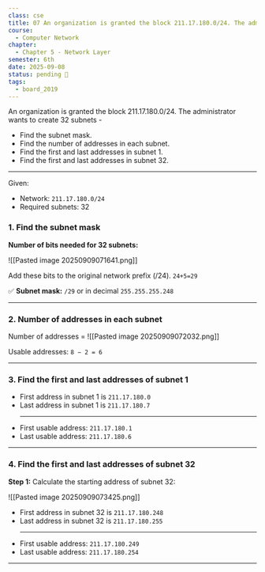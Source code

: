 ```yaml
---
class: cse
title: 07 An organization is granted the block 211.17.180.0/24. The administrator wants to create 32 subnets -
course:
  - Computer Network
chapter:
  - Chapter 5 - Network Layer
semester: 6th
date: 2025-09-08
status: pending 🛑
tags:
  - board_2019
---
```


An organization is granted the block 211.17.180.0/24. The administrator wants to create 32 subnets - 

- Find the subnet mask.
- Find the number of addresses in each subnet.
- Find the first and last addresses in subnet 1.
- Find the first and last addresses in subnet 32.

---

Given:

- Network: `211.17.180.0/24`    
- Required subnets: 32    

### 1. Find the subnet mask

**Number of bits needed for 32 subnets:**  

![[Pasted image 20250909071641.png]]

Add these bits to the original network prefix (/24).
`24+5=29`

✅ **Subnet mask:** `/29` or in decimal `255.255.255.248`

---

### 2. Number of addresses in each subnet
Number of addresses = ![[Pasted image 20250909072032.png]]

Usable addresses: `8 − 2 = 6`

---

### 3. Find the first and last addresses of subnet 1

- First address in subnet 1 is `211.17.180.0`
- Last address in subnet 1 is `211.17.180.7`
  - ---
- First usable address: `211.17.180.1`    
- Last usable address: `211.17.180.6`

---

### 4. Find the first and last addresses of subnet 32

**Step 1:** Calculate the starting address of subnet 32:

![[Pasted image 20250909073425.png]]

- First address in subnet 32 is `211.17.180.248`
- Last address in subnet 32 is `211.17.180.255`
  - ---
- First usable address: `211.17.180.249`    
- Last usable address: `211.17.180.254`

---